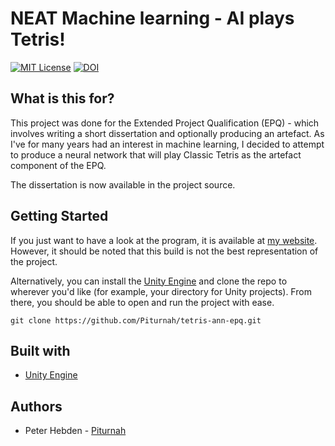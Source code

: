 # NEAT Machine learning - AI plays Tetris!

[![MIT License](https://img.shields.io/badge/license-MIT-blue.svg?style=flat)](http://choosealicense.com/licenses/mit/)
[![DOI](https://zenodo.org/badge/214808126.svg)](https://zenodo.org/badge/latestdoi/214808126)

## What is this for?
This project was done for the Extended Project Qualification (EPQ) - which involves writing a short dissertation and optionally producing an artefact. As I've for many years had an interest in machine learning, I decided to attempt to produce a neural network that will play Classic Tetris as the artefact component of the EPQ.

The dissertation is now available in the project source.

## Getting Started
If you just want to have a look at the program, it is available at [my website](https://piturnah.xyz/tetris-epq/). However, it should be noted that this build is not the best representation of the project.

Alternatively, you can install the [Unity Engine](https://unity.com/) and clone the repo to wherever you'd like (for example, your directory for Unity projects). From there, you should be able to open and run the project with ease.

```
git clone https://github.com/Piturnah/tetris-ann-epq.git
```

## Built with

- [Unity Engine](https://unity.com/)

## Authors
- Peter Hebden - [Piturnah](https://github.com/Piturnah)
